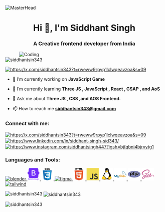 ![MasterHead](https://wordsmithcreations.in/assets/setting/web-development-services.webp)
<h1 align="center">Hi 👋, I'm Siddhant Singh</h1>
<h3 align="center">A Creative frontend developer from India</h3>
<img align="right" alt ="Coding" width="460" src="https://granroyalleigarape.com.br/wp-content/uploads/2021/05/programmer.gif">

<p align="left"> <img src="https://komarev.com/ghpvc/?username=siddhantsin343&label=Profile%20views&color=0e75b6&style=flat" alt="siddhantsin343" /> </p>

<p align="left"> <a href="https://twitter.com/https://x.com/siddhantsin343?t=rweww9rpyp1lclwqeavzoa&s=09" target="blank"><img src="https://img.shields.io/twitter/follow/https://x.com/siddhantsin343?t=rweww9rpyp1lclwqeavzoa&s=09?logo=twitter&style=for-the-badge" alt="https://x.com/siddhantsin343?t=rweww9rpyp1lclwqeavzoa&s=09" /></a> </p>

- 🔭 I’m currently working on **JavaScript Game**

- 🌱 I’m currently learning **Three JS , JavaScript , React , GSAP , and AoS**

- 💬 Ask me about **Three JS , CSS ,and AOS Frontend.**

- 📫 How to reach me **siddhantsin343@gmail.com**

<h3 align="left">Connect with me:</h3>
<p align="left">
<a href="https://twitter.com/https://x.com/siddhantsin343?t=rweww9rpyp1lclwqeavzoa&s=09" target="blank"><img align="center" src="https://raw.githubusercontent.com/rahuldkjain/github-profile-readme-generator/master/src/images/icons/Social/twitter.svg" alt="https://x.com/siddhantsin343?t=rweww9rpyp1lclwqeavzoa&s=09" height="30" width="40" /></a>
<a href="https://linkedin.com/in/https://www.linkedin.com/in/siddhant-singh-sid343/" target="blank"><img align="center" src="https://raw.githubusercontent.com/rahuldkjain/github-profile-readme-generator/master/src/images/icons/Social/linked-in-alt.svg" alt="https://www.linkedin.com/in/siddhant-singh-sid343/" height="30" width="40" /></a>
<a href="https://instagram.com/https://www.instagram.com/siddhantsingh447?igsh=bjfqbni4bjrvytg1" target="blank"><img align="center" src="https://raw.githubusercontent.com/rahuldkjain/github-profile-readme-generator/master/src/images/icons/Social/instagram.svg" alt="https://www.instagram.com/siddhantsingh447?igsh=bjfqbni4bjrvytg1" height="30" width="40" /></a>
</p>

<h3 align="left">Languages and Tools:</h3>
<p align="left"> <a href="https://www.blender.org/" target="_blank" rel="noreferrer"> <img src="https://download.blender.org/branding/community/blender_community_badge_white.svg" alt="blender" width="40" height="40"/> </a> <a href="https://getbootstrap.com" target="_blank" rel="noreferrer"> <img src="https://raw.githubusercontent.com/devicons/devicon/master/icons/bootstrap/bootstrap-plain-wordmark.svg" alt="bootstrap" width="40" height="40"/> </a> <a href="https://www.w3schools.com/css/" target="_blank" rel="noreferrer"> <img src="https://raw.githubusercontent.com/devicons/devicon/master/icons/css3/css3-original-wordmark.svg" alt="css3" width="40" height="40"/> </a> <a href="https://www.figma.com/" target="_blank" rel="noreferrer"> <img src="https://www.vectorlogo.zone/logos/figma/figma-icon.svg" alt="figma" width="40" height="40"/> </a> <a href="https://www.w3.org/html/" target="_blank" rel="noreferrer"> <img src="https://raw.githubusercontent.com/devicons/devicon/master/icons/html5/html5-original-wordmark.svg" alt="html5" width="40" height="40"/> </a> <a href="https://developer.mozilla.org/en-US/docs/Web/JavaScript" target="_blank" rel="noreferrer"> <img src="https://raw.githubusercontent.com/devicons/devicon/master/icons/javascript/javascript-original.svg" alt="javascript" width="40" height="40"/> </a> <a href="https://www.linux.org/" target="_blank" rel="noreferrer"> <img src="https://raw.githubusercontent.com/devicons/devicon/master/icons/linux/linux-original.svg" alt="linux" width="40" height="40"/> </a> <a href="https://www.mysql.com/" target="_blank" rel="noreferrer"> <img src="https://raw.githubusercontent.com/devicons/devicon/master/icons/mysql/mysql-original-wordmark.svg" alt="mysql" width="40" height="40"/> </a> <a href="https://www.php.net" target="_blank" rel="noreferrer"> <img src="https://raw.githubusercontent.com/devicons/devicon/master/icons/php/php-original.svg" alt="php" width="40" height="40"/> </a> <a href="https://sass-lang.com" target="_blank" rel="noreferrer"> <img src="https://raw.githubusercontent.com/devicons/devicon/master/icons/sass/sass-original.svg" alt="sass" width="40" height="40"/> </a> <a href="https://tailwindcss.com/" target="_blank" rel="noreferrer"> <img src="https://www.vectorlogo.zone/logos/tailwindcss/tailwindcss-icon.svg" alt="tailwind" width="40" height="40"/> </a> </p>

<p><img align="left" src="https://github-readme-stats.vercel.app/api/top-langs?username=siddhantsin343&show_icons=true&locale=en&layout=compact" alt="siddhantsin343" /></p>

<p>&nbsp;<img align="center" src="https://github-readme-stats.vercel.app/api?username=siddhantsin343&show_icons=true&locale=en" alt="siddhantsin343" /></p>

<p><img align="center" src="https://github-readme-streak-stats.herokuapp.com/?user=siddhantsin343&" alt="siddhantsin343" /></p>
